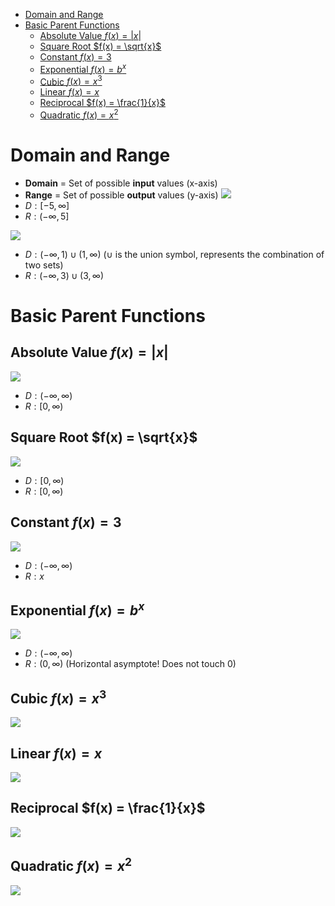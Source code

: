 - [Domain and Range](#domain-and-range)
- [Basic Parent Functions](#basic-parent-functions)
	- [Absolute Value $f(x) = |x|$](#absolute-value-fx--x)
	- [Square Root  $f(x) = \sqrt{x}$](#square-root--fx--%5Csqrtx)
	- [Constant $f(x) = 3$](#constant-fx--3)
	- [Exponential $f(x) = b^x$](#exponential-fx--b%5Ex)
	- [Cubic $f(x) = x^3$](#cubic-fx--x%5E3)
	- [Linear $f(x) = x$](#linear-fx--x)
	- [Reciprocal $f(x) = \frac{1}{x}$](#reciprocal-fx--%5Cfrac1x)
	- [Quadratic $f(x) = x^2$](#quadratic-fx--x%5E2)


# Domain and Range
- **Domain** = Set of possible **input** values (x-axis)
- **Range** = Set of possible **output** values (y-axis)
![](Pasted%20image%2020230619185312.png)
- $D: [-5, \infty]$
- $R: (-\infty, 5]$

![](Pasted%20image%2020230619185401.png)
- $D: (-\infty, 1) \cup (1, \infty)$ ($\cup$ is the union symbol, represents the combination of two sets)
- $R: (-\infty, 3) \cup (3, \infty)$


# Basic Parent Functions
## Absolute Value $f(x) = |x|$
![](Pasted%20image%2020230619185845.png)

- $D: (-\infty, \infty)$
- $R: [0, \infty)$

## Square Root  $f(x) = \sqrt{x}$
![](Pasted%20image%2020230619185859.png)

- $D: [0, \infty)$
- $R: [0, \infty)$

## Constant $f(x) = 3$
![](Pasted%20image%2020230619185925.png)

- $D: (-\infty, \infty)$
- $R: x$

## Exponential $f(x) = b^x$
![](Pasted%20image%2020230619185937.png)
- $D: (-\infty, \infty)$
- $R: (0, \infty)$ (Horizontal asymptote! Does not touch 0)

## Cubic $f(x) = x^3$
![](Pasted%20image%2020230619185951.png)

## Linear $f(x) = x$
![](Pasted%20image%2020230619190002.png)

## Reciprocal $f(x) = \frac{1}{x}$
![](Pasted%20image%2020230619190157.png)

## Quadratic $f(x) = x^2$
![](Pasted%20image%2020230619190206.png)